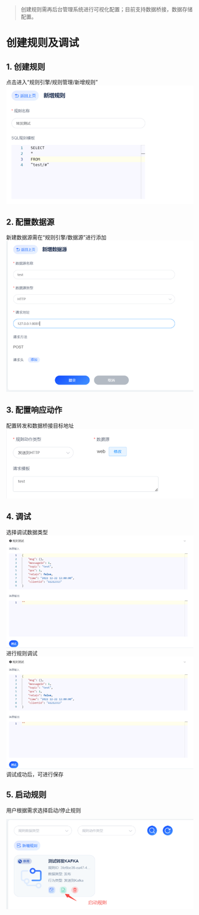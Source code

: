 > 创建规则需再后台管理系统进行可视化配置；目前支持数据桥接，数据存储配置。
# 创建规则及调试

## 1. 创建规则
点击进入“规则引擎/规则管理/新增规则”
![image.png](../../assets/images/gzyq/2.png)
## 2. 配置数据源
新建数据源需在“规则引擎/数据源”进行添加
![image.png](../../assets/images/gzyq/3.png)
## 3. 配置响应动作
配置转发和数据桥接目标地址
![image.png](../../assets/images/gzyq/4.png)
## 4. 调试
选择调试数据类型
![image.png](../../assets/images/gzyq/5.png)
进行规则调试
![image.png](../../assets/images/gzyq/6.png)
调试成功后，可进行保存
## 5. 启动规则
用户根据需求选择启动/停止规则

![image.png](../../assets/images/gzyq/7.png)
